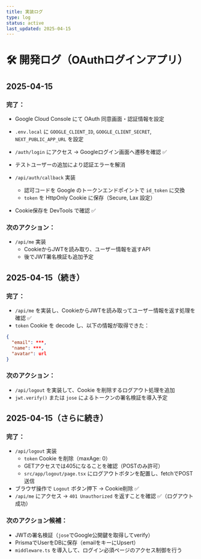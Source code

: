 ```yaml
---
title: 実装ログ
type: log
status: active
last_updated: 2025-04-15
---
```


# 🛠 開発ログ（OAuthログインアプリ）

## 2025-04-15

### 完了：

- Google Cloud Console にて OAuth 同意画面・認証情報を設定
- `.env.local` に `GOOGLE_CLIENT_ID`, `GOOGLE_CLIENT_SECRET`, `NEXT_PUBLIC_APP_URL` を設定
- `/auth/login` にアクセス → Googleログイン画面へ遷移を確認 ✅
- テストユーザーの追加により認証エラーを解消

- `/api/auth/callback` 実装
  - 認可コードを Google のトークンエンドポイントで `id_token` に交換
  - `token` を HttpOnly Cookie に保存（Secure, Lax 設定）
- Cookie保存を DevTools で確認 ✅

### 次のアクション：

- `/api/me` 実装
  - CookieからJWTを読み取り、ユーザー情報を返すAPI
  - 後でJWT署名検証も追加予定

## 2025-04-15（続き）

### 完了：

- `/api/me` を実装し、CookieからJWTを読み取ってユーザー情報を返す処理を確認 ✅
- `token` Cookie を decode し、以下の情報が取得できた：

```json
{
  "email": ***,
  "name": ***,
  "avatar": url
}
```

### 次のアクション：

- `/api/logout` を実装して、Cookie を削除するログアウト処理を追加
- `jwt.verify()` または `jose` によるトークンの署名検証を導入予定

## 2025-04-15（さらに続き）

### 完了：

- `/api/logout` 実装
  - `token` Cookie を削除（maxAge: 0）
  - GETアクセスでは405になることを確認（POSTのみ許可）
  - `src/app/logout/page.tsx` にログアウトボタンを配置し、fetchでPOST送信
- ブラウザ操作で `Logout` ボタン押下 → Cookie削除 ✅
- `/api/me` にアクセス → `401 Unauthorized` を返すことを確認 ✅（ログアウト成功）

### 次のアクション候補：

- JWTの署名検証（`jose`でGoogle公開鍵を取得してverify）
- PrismaでUserをDBに保存（emailをキーにUpsert）
- `middleware.ts` を導入して、ログイン必須ページのアクセス制御を行う
